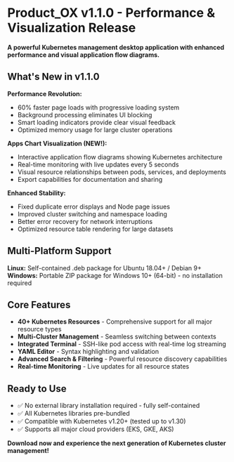 # Product_OX v1.1.0 - Performance & Visualization Release

**A powerful Kubernetes management desktop application with enhanced performance and visual application flow diagrams.**

##  What's New in v1.1.0

**Performance Revolution:**
- 60% faster page loads with progressive loading system
- Background processing eliminates UI blocking
- Smart loading indicators provide clear visual feedback
- Optimized memory usage for large cluster operations

**Apps Chart Visualization (NEW!):**
- Interactive application flow diagrams showing Kubernetes architecture
- Real-time monitoring with live updates every 5 seconds
- Visual resource relationships between pods, services, and deployments
- Export capabilities for documentation and sharing

**Enhanced Stability:**
- Fixed duplicate error displays and Node page issues
- Improved cluster switching and namespace loading
- Better error recovery for network interruptions
- Optimized resource table rendering for large datasets

##  Multi-Platform Support

**Linux:** Self-contained .deb package for Ubuntu 18.04+ / Debian 9+
**Windows:** Portable ZIP package for Windows 10+ (64-bit) - no installation required

##  Core Features

- **40+ Kubernetes Resources** - Comprehensive support for all major resource types
- **Multi-Cluster Management** - Seamless switching between contexts
- **Integrated Terminal** - SSH-like pod access with real-time log streaming
- **YAML Editor** - Syntax highlighting and validation
- **Advanced Search & Filtering** - Powerful resource discovery capabilities
- **Real-time Monitoring** - Live updates for all resource states

##  Ready to Use

- ✅ No external library installation required - fully self-contained
- ✅ All Kubernetes libraries pre-bundled
- ✅ Compatible with Kubernetes v1.20+ (tested up to v1.30)
- ✅ Supports all major cloud providers (EKS, GKE, AKS)

**Download now and experience the next generation of Kubernetes cluster management!**